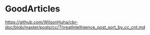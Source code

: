 # GoodArticles

https://github.com/WilsonHuha/cbr-doc/blob/master/posts/cc/ThreatIntelligence_post_sort_by_cc_cnt.md
